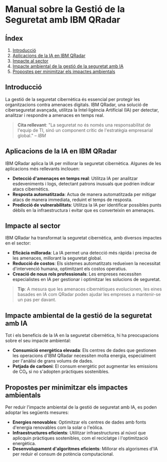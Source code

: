 # Manual sobre la Gestió de la Seguretat amb IBM QRadar

## Índex

1. [Introducció](#introducció)
2. [Aplicacions de la IA en IBM QRadar](#aplicacions-de-la-ia-en-ibm-qradar)
3. [Impacte al sector](#impacte-al-sector)
4. [Impacte ambiental de la gestió de la seguretat amb IA](#impacte-ambiental-de-la-gestió-de-la-seguretat-amb-ia)
5. [Propostes per minimitzar els impactes ambientals](#propostes-per-minimitzar-els-impactes-ambientals)

## Introducció

La gestió de la seguretat cibernètica és essencial per protegir les organitzacions contra amenaces digitals. IBM QRadar, una solució de ciberseguretat avançada, utilitza la Intel·ligència Artificial (IA) per detectar, analitzar i respondre a amenaces en temps real.

> **Cita rellevant**: "La seguretat no és només una responsabilitat de l'equip de TI, sinó un component crític de l'estratègia empresarial global." – *IBM*

## Aplicacions de la IA en IBM QRadar

IBM QRadar aplica la IA per millorar la seguretat cibernètica. Algunes de les aplicacions més rellevants inclouen:

- **Detecció d'amenaçes en temps real**: Utilitza IA per analitzar esdeveniments i logs, detectant patrons inusuals que podrien indicar atacs cibernètics.
- **Resposta automatitzada**: Actua de manera automatitzada per mitigar atacs de manera immediata, reduint el temps de resposta.
- **Predicció de vulnerabilitats**: Utilitza la IA per identificar possibles punts dèbils en la infraestructura i evitar que es converteixin en amenaçes.


## Impacte al sector

IBM QRadar ha transformat la seguretat cibernètica, amb diversos impactes en el sector:

- **Eficàcia millorada**: La IA permet una detecció més ràpida i precisa de les amenaces, millorant la seguretat global.
- **Reducció de costos**: Els sistemes automatitzats redueixen la necessitat d'intervenció humana, optimitzant els costos operatius.
- **Creació de nous rols professionals**: Les empreses necessiten especialistes en IA per gestionar i optimitzar les solucions de seguretat.

> **Tip**: A mesura que les amenaces cibernètiques evolucionen, les eines basades en IA com QRadar poden ajudar les empreses a mantenir-se un pas per davant.

## Impacte ambiental de la gestió de la seguretat amb IA

Tot i els beneficis de la IA en la seguretat cibernètica, hi ha preocupacions sobre el seu impacte ambiental:

- **Consumició energètica elevada**: Els centres de dades que gestionen les operacions d'IBM QRadar necessiten molta energia, especialment per l'anàlisi de grans volums de dades.
- **Petjada de carboni**: El consum energètic pot augmentar les emissions de CO₂ si no s'adopten pràctiques sostenibles.

## Propostes per minimitzar els impactes ambientals

Per reduir l'impacte ambiental de la gestió de seguretat amb IA, es poden adoptar les següents mesures:

- **Energies renovables**: Optimitzar els centres de dades amb fonts d'energia renovables com la solar o l'eòlica.
- **Infraestructures eficients**: Utilitzar infraestructures al núvol que aplicquin pràctiques sostenibles, com el reciclatge i l'optimització energètica.
- **Desenvolupament d'algoritmes eficients**: Millorar els algorismes d'IA per reduir el consum de potència computacional.




